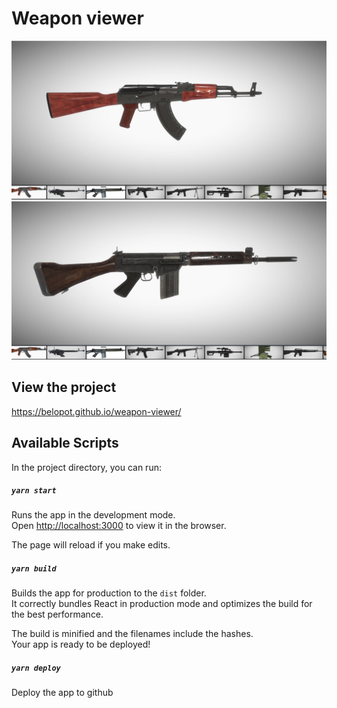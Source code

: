 # Weapon viewer

![AKM](https://github.com/belopot/weapon-viewer/blob/master/public/assets/screenshots/akm.JPG)
![FAL](https://github.com/belopot/weapon-viewer/blob/master/public/assets/screenshots/fal.JPG)


## View the project
https://belopot.github.io/weapon-viewer/
 

## Available Scripts

In the project directory, you can run:

##### `yarn start`

Runs the app in the development mode.<br/>
Open [http://localhost:3000](http://localhost:3000) to view it in the browser.

The page will reload if you make edits.<br/>


##### `yarn build`

Builds the app for production to the `dist` folder.<br/>
It correctly bundles React in production mode and optimizes the build for the best performance.

The build is minified and the filenames include the hashes.<br/>
Your app is ready to be deployed!

##### `yarn deploy`

Deploy the app to github